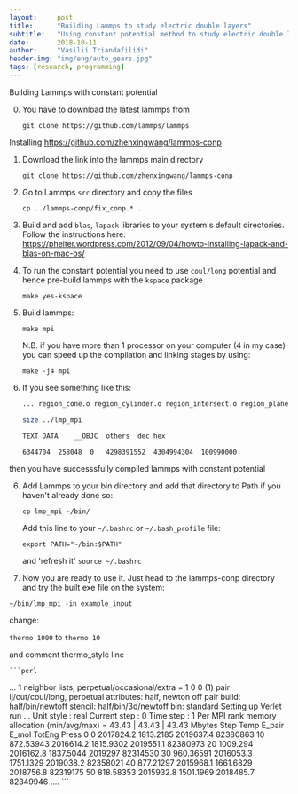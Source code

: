 ```yaml
---
layout:     post
title:      "Building Lammps to study electric double layers"
subtitle:   "Using constant potential method to study electric double layers"
date:       2018-10-11
author:     "Vasilii Triandafilidi"
header-img: "img/eng/auto_gears.jpg"
tags: [research, programming]
---
```



Building Lammps with constant potential

0. You have to download the latest lammps from

   `git clone https://github.com/lammps/lammps`

Installing https://github.com/zhenxingwang/lammps-conp

1. Download the link into the lammps main directory

   `git clone https://github.com/zhenxingwang/lammps-conp`

2. Go to Lammps `src` directory and copy the files

   `cp ../lammps-conp/fix_conp.* .`

3. Build and add `blas`, `lapack` libraries to your system's default directories. Follow the instructions here: https://pheiter.wordpress.com/2012/09/04/howto-installing-lapack-and-blas-on-mac-os/

4. To run the constant potential you need to use `coul/long` potential and hence pre-build lammps with the `kspace` package

   `make yes-kspace`

5. Build lammps:

   `make mpi`

   N.B. if you have more than 1 processor on your computer (4 in my case) you can speed up the compilation and linking stages by using:

   `make -j4 mpi`

6. If you see something like this:

   ```bash
   ... region_cone.o region_cylinder.o region_intersect.o region_plane.o region_prism.o region_sphere.o region_union.o replicate.o rerun.o reset_ids.o respa.o run.o set.o special.o thermo.o timer.o universe.o update.o variable.o velocity.o verlet.o write_coeff.o write_data.o write_dump.o write_restart.o -latc     -lblas -llapack   -o ../lmp_mpi

   size ../lmp_mpi

   TEXT	DATA	__OBJC	others	dec	hex

   6344704	258048	0	4298391552	4304994304	100990000

   ```

then you have successsfully compiled lammps with constant potential



6. Add Lammps to your bin directory and add that directory to Path if you haven't already done so:

   `cp lmp_mpi ~/bin/`

   Add this line to your `~/.bashrc` or `~/.bash_profile` file:

   `export PATH="~/bin:$PATH"`

   and 'refresh it' `source ~/.bashrc`

7.  Now you are ready to use it. Just head to the lammps-conp directory and try the built exe file on the system:

   `~/bin/lmp_mpi -in example_input`

   change:

   `thermo 1000` to `thermo 10`

   and comment thermo_style line

    ```perl
   ...
   1 neighbor lists, perpetual/occasional/extra = 1 0 0
     (1) pair lj/cut/coul/long, perpetual
         attributes: half, newton off
         pair build: half/bin/newtoff
         stencil: half/bin/3d/newtoff
         bin: standard
   Setting up Verlet run ...
     Unit style    : real
     Current step  : 0
     Time step     : 1
   Per MPI rank memory allocation (min/avg/max) = 43.43 | 43.43 | 43.43 Mbytes
   Step Temp E_pair E_mol TotEng Press
          0            0    2017824.2    1813.2185    2019637.4     82380863
         10    872.53943    2016614.2    1815.9302    2019551.1     82380973
         20     1009.294    2016162.8    1837.5044      2019297     82314530
         30    960.36591    2016053.3    1751.1329    2019038.2     82358021
         40    877.21297    2015968.1    1661.6829    2018756.8     82319175
         50    818.58353    2015932.8    1501.1969    2018485.7     82349946
   ....
    ```
